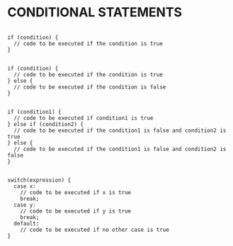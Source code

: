 # CONDITIONAL STATEMENTS

<!-- - [IF]() -->

```

if (condition) {
  // code to be executed if the condition is true
}

```

<!-- - [ELSE]() -->

```

if (condition) {
  // code to be executed if the condition is true
} else {
  // code to be executed if the condition is false
}

```

<!-- - [ELSE IF]() -->

```

if (condition1) {
  // code to be executed if condition1 is true
} else if (condition2) {
  // code to be executed if the condition1 is false and condition2 is true
} else {
  // code to be executed if the condition1 is false and condition2 is false
}

```

<!-- https://www.w3schools.com/js/js_if_else.asp -->

<!-- - [SWITCH]() -->

```

switch(expression) {
  case x:
    // code to be executed if x is true
    break;
  case y:
    // code to be executed if y is true
    break;
  default:
    // code to be executed if no other case is true
}

```

<!-- https://www.w3schools.com/js/js_switch.asp -->